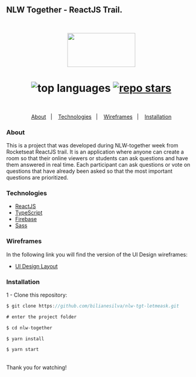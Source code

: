 ## NLW Together - ReactJS Trail.

<br>

<p align="center">
  <img width="180" height="90" src="https://user-images.githubusercontent.com/61093873/123163321-e39c5b00-d471-11eb-896c-1c17d1f53361.png">
</p>

<h1 align="center">
<img alt="top languages" src="https://img.shields.io/github/languages/top/bilianesilva/nlw-tgt-letmeask?style=for-the-badge"/>
 <a href="https://github.com/bilianesilva/nlw-tgt-letmeask">
 <img alt="repo stars" src=https://img.shields.io/github/stars/bilianesilva/nlw-tgt-letmeask?style=flat-square>
 </a>
 </h1>

<br>
<p align="center">
  <a href="#about">About</a>&nbsp;&nbsp;&nbsp;|&nbsp;&nbsp;&nbsp;
  <a href="#technologies">Technologies</a>&nbsp;&nbsp;&nbsp;|&nbsp;&nbsp;&nbsp;
  <a href="#wireframes">Wireframes</a>&nbsp;&nbsp;&nbsp;|&nbsp;&nbsp;&nbsp;
  <a href="#installation">Installation</a>
</p>

### About

This is a project that was developed during NLW-together week from Rocketseat
ReactJS trail. It is an application where anyone can create a room so that
their online viewers or students can ask questions and have them answered in real
time. Each participant can ask questions or vote on questions that have
already been asked so that the most important questions are prioritized.

### Technologies

- [ReactJS](https://pt-br.reactjs.org/)
- [TypeScript](https://www.typescriptlang.org/)
- [Firebase](https://firebase.google.com/)
- [Sass](https://sass-lang.com/)

### Wireframes

In the following link you will find the version of the UI Design wireframes:

- [UI Design Layout](<https://www.figma.com/file/uprM5S44lW6G3JNEt8cpSl/Letmeask-(Copy)?node-id=0%3A1>)

### Installation

1 - Clone this repository:

```js
$ git clone https://github.com/bilianesilva/nlw-tgt-letmeask.git

# enter the project folder

$ cd nlw-together

$ yarn install

$ yarn start
```

<br>
Thank you for watching!
